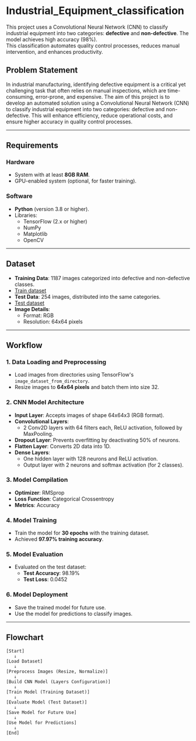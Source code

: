 # Industrial_Equipment_classification
This project uses a Convolutional Neural Network (CNN) to classify industrial equipment into two categories: **defective** and **non-defective**. 
The model achieves high accuracy (98%).  
This classification automates quality control processes, reduces manual intervention, and enhances productivity.

## Problem Statement
In industrial manufacturing, identifying defective equipment is a critical yet challenging task that often relies on manual inspections, which are time-consuming, error-prone, and expensive. The aim of this project is to develop an automated solution using a Convolutional Neural Network (CNN) to classify industrial equipment into two categories: defective and non-defective. This will enhance efficiency, reduce operational costs, and ensure higher accuracy in quality control processes.

---

## Requirements

### Hardware
- System with at least **8GB RAM**.
- GPU-enabled system (optional, for faster training).

### Software
- **Python** (version 3.8 or higher).
- Libraries: 
  - TensorFlow (2.x or higher)
  - NumPy
  - Matplotlib
  - OpenCV

---

## Dataset
- **Training Data**: 1187 images categorized into defective and non-defective classes.
- [Train dataset](https://drive.google.com/file/d/1nUGXBko86zS2cTvJ94BQteZXSJhqBq1d/view?usp=drive_link)
- **Test Data**: 254 images, distributed into the same categories.
- [Test dataset](https://drive.google.com/file/d/1IzMEaWlj9uEYSz2BrgNlnKkrr686ktFQ/view?usp=sharing)
- **Image Details**: 
  - Format: RGB
  - Resolution: 64x64 pixels

---

## Workflow
### 1. Data Loading and Preprocessing
- Load images from directories using TensorFlow's `image_dataset_from_directory`.
- Resize images to **64x64 pixels** and batch them into size 32.

### 2. CNN Model Architecture
- **Input Layer**: Accepts images of shape 64x64x3 (RGB format).
- **Convolutional Layers**:
  - 2 Conv2D layers with 64 filters each, ReLU activation, followed by MaxPooling.
- **Dropout Layer**: Prevents overfitting by deactivating 50% of neurons.
- **Flatten Layer**: Converts 2D data into 1D.
- **Dense Layers**:
  - One hidden layer with 128 neurons and ReLU activation.
  - Output layer with 2 neurons and softmax activation (for 2 classes).

### 3. Model Compilation
- **Optimizer**: RMSprop
- **Loss Function**: Categorical Crossentropy
- **Metrics**: Accuracy

### 4. Model Training
- Train the model for **30 epochs** with the training dataset.
- Achieved **97.97% training accuracy**.

### 5. Model Evaluation
- Evaluated on the test dataset:
  - **Test Accuracy**: 98.19%
  - **Test Loss**: 0.0452

### 6. Model Deployment
- Save the trained model for future use.
- Use the model for predictions to classify images.

---

## Flowchart
```plaintext
[Start] 
   ↓
[Load Dataset] 
   ↓
[Preprocess Images (Resize, Normalize)] 
   ↓
[Build CNN Model (Layers Configuration)] 
   ↓
[Train Model (Training Dataset)] 
   ↓
[Evaluate Model (Test Dataset)] 
   ↓
[Save Model for Future Use] 
   ↓
[Use Model for Predictions] 
   ↓
[End]


